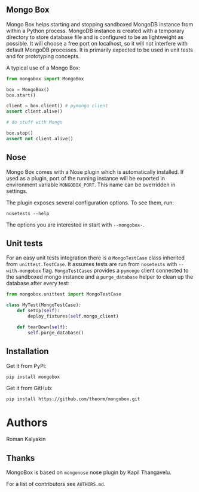 Mongo Box
---------

Mongo Box helps starting and stopping sandboxed MongoDB instance
from within a Python process. MongoDB instance is created with a
temporary directory to store database file and is configured to
be as lightweight as possible. It will choose a free port on localhost, 
so it will not interfere with default MongoDB processes. 
It is primarily expected to be used in unit tests and for prototyping concepts.

A typical use of a Mongo Box:

```python
from mongobox import MongoBox

box = MongoBox()
box.start()

client = box.client() # pymongo client 
assert client.alive()

# do stuff with Mongo

box.stop()
assert not client.alive()
```

Nose
----

Mongo Box comes with a Nose plugin which is automatically installed.
If used as a plugin, port of the running instance will be exported
in environment variable `MONGOBOX_PORT`. This name can be overridden
in settings.

The plugin exposes several configuration options. To see them, run:

    nosetests --help

The options you are interested in start with `--mongobox-`.

Unit tests
----------

For an easy unit tests integration there is a `MongoTestCase` class
inherited from `unittest.TestCase`. It assumes tests are run from `nosetests`
with `--with-mongobox` flag. `MongoTestCases` provides a `pymongo` client
connected to the sandboxed mongo instance and a `purge_database` helper
to clean up the database after every test:

```python
from mongobox.unittest import MongoTestCase

class MyTest(MongoTestCase):
    def setUp(self):
        deploy_fixtures(self.mongo_client)

    def tearDown(self):
        self.purge_database()
```

Installation
------------

Get it from PyPi:

    pip install mongobox

Get it from GitHub:
    
    pip install https://github.com/theorm/mongobox.git



Authors
=======

 Roman Kalyakin 


Thanks
------

MongoBox is based on `mongonose` nose plugin by Kapil Thangavelu.

For a list of contributors see `AUTHORS.md`.



